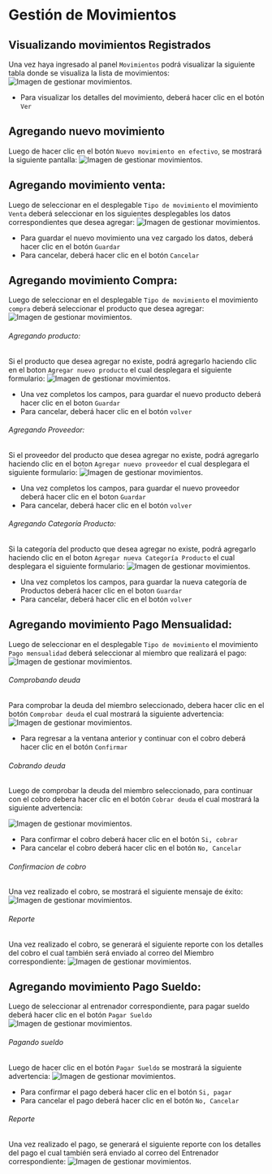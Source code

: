 # Gestión de Movimientos
## Visualizando movimientos Registrados
Una vez haya ingresado al panel `Movimientos` podrá visualizar la siguiente tabla donde se visualiza la lista de movimientos:
![Imagen de gestionar movimientos.](../../img/admin/1gestion_movimientos.jpg "Pantalla de gestionar Movimientos.")

* Para visualizar los detalles del movimiento, deberá hacer clic en el botón `Ver`
## Agregando nuevo movimiento
Luego de hacer clic en el botón `Nuevo movimiento en efectivo`, se mostrará la siguiente pantalla:
![Imagen de gestionar movimientos.](../../img/admin/agregando_movimiento.jpg "Pantalla de gestionar Movimientos.")

## Agregando movimiento venta:
 Luego de seleccionar en el desplegable `Tipo de movimiento` el movimiento `Venta` deberá seleccionar en los siguientes desplegables los datos correspondientes que desea agregar:
 ![Imagen de gestionar movimientos.](../../img/admin/agregando_movimientov.jpg "Pantalla de gestionar Movimientos.")

* Para guardar el nuevo movimiento una vez cargado los datos, deberá hacer clic en el botón `Guardar`
* Para cancelar, deberá hacer clic en el botón `Cancelar`

## Agregando movimiento Compra:
 Luego de seleccionar en el desplegable `Tipo de movimiento` el movimiento `compra` deberá seleccionar el producto que desea agregar:
 ![Imagen de gestionar movimientos.](../../img/admin/agregando_movimientoc.jpg "Pantalla de gestionar Movimientos.")

###### Agregando producto:
Si el producto que desea agregar no existe, podrá agregarlo haciendo clic en el boton `Agregar nuevo producto` el cual desplegara el siguiente formulario:
 ![Imagen de gestionar movimientos.](../../img/admin/agregar_nproducto.jpg "Pantalla de gestionar Movimientos.")

* Una vez completos los campos, para guardar el nuevo producto deberá hacer clic en el boton `Guardar`
* Para cancelar, deberá hacer clic en el botón `volver`

###### Agregando Proveedor:
Si el proveedor del producto que desea agregar no existe, podrá agregarlo haciendo clic en el boton `Agregar nuevo proveedor` el cual desplegara el siguiente formulario:
 ![Imagen de gestionar movimientos.](../../img/admin/agregar_nproveedor.jpg "Pantalla de gestionar Movimientos.")

* Una vez completos los campos, para guardar el nuevo proveedor deberá hacer clic en el boton `Guardar`
* Para cancelar, deberá hacer clic en el botón `volver`

###### Agregando Categoría Producto:
Si la categoría del producto que desea agregar no existe, podrá agregarlo haciendo clic en el boton `Agregar nueva Categoría Producto` el cual desplegara el siguiente formulario:
 ![Imagen de gestionar movimientos.](../../img/admin/agregar_ncategoría.jpg "Pantalla de gestionar Movimientos.")

* Una vez completos los campos, para guardar la nueva categoría de Productos deberá hacer clic en el boton `Guardar`
* Para cancelar, deberá hacer clic en el botón `volver`

## Agregando movimiento Pago Mensualidad:
 Luego de seleccionar en el desplegable `Tipo de movimiento` el movimiento `Pago mensualidad` deberá seleccionar al miembro que realizará el pago:
 ![Imagen de gestionar movimientos.](../../img/admin/agregando_movimiento_pm.jpg "Pantalla de gestionar Movimientos.")

###### Comprobando deuda
Para comprobar la deuda del miembro seleccionado, debera hacer clic en el botón `Comprobar deuda` el cual mostrará la siguiente advertencia: 
 ![Imagen de gestionar movimientos.](../../img/admin/advertencia_cd.jpg "Pantalla de gestionar Movimientos.")

 * Para regresar a la ventana anterior y continuar con el cobro deberá hacer clic en el botón `Confirmar`

###### Cobrando deuda
Luego de comprobar la deuda del miembro seleccionado, para continuar con el cobro debera hacer clic en el botón `Cobrar deuda` el cual mostrará la siguiente advertencia:

 ![Imagen de gestionar movimientos.](../../img/admin/advertencia_cobrar_d.jpg "Pantalla de gestionar Movimientos.")

* Para confirmar el cobro deberá hacer clic en el botón `Si, cobrar`
* Para cancelar el cobro deberá hacer clic en el botón `No, Cancelar`
###### Confirmacion de cobro
Una vez realizado el cobro, se mostrará el siguiente mensaje de éxito:
![Imagen de gestionar movimientos.](../../img/admin/advertencia_confirmacion.jpg "Pantalla de gestionar Movimientos.")
###### Reporte
Una vez realizado el cobro, se generará el siguiente reporte con los detalles del cobro el cual también será enviado al correo del Miembro correspondiente:
![Imagen de gestionar movimientos.](../../img/admin/reporte_pd.jpg "Pantalla de gestionar Movimientos.")

## Agregando movimiento Pago Sueldo:
 Luego de seleccionar  al entrenador correspondiente, para pagar sueldo deberá hacer clic en el botón `Pagar Sueldo`
 ![Imagen de gestionar movimientos.](../../img/admin/agregando_movimiento_ps.jpg "Pantalla de gestionar Movimientos.")
###### Pagando sueldo
Luego de hacer clic en el botón `Pagar Sueldo` se mostrará la siguiente advertencia:
 ![Imagen de gestionar movimientos.](../../img/admin/advertencia_pagar_s.jpg "Pantalla de gestionar Movimientos.")

* Para confirmar el pago deberá hacer clic en el botón `Si, pagar`
* Para cancelar el pago deberá hacer clic en el botón `No, Cancelar`
###### Reporte
Una vez realizado el pago, se generará el siguiente reporte con los detalles del pago el cual también será enviado al correo del Entrenador correspondiente:
![Imagen de gestionar movimientos.](../../img/admin/reporte_ps.jpg "Pantalla de gestionar Movimientos.")